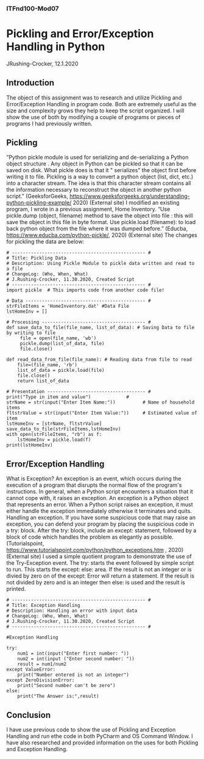 ### ITFnd100-Mod07
# Pickling and Error/Exception Handling in Python
JRushing-Crocker, 12.1.2020

## Introduction
The object of this assignment was to research and utilize Pickling and Error/Exception Handling in program code. Both are extremely useful as the size and complexity grows they help to keep the script organized. I will show the use of both by modifying a couple of programs or pieces of programs I had previously written.

## Pickling
”Python pickle module is used for serializing and de-serializing a Python object structure . Any object in Python can be pickled so that it can be saved on disk. What pickle does is that it " serializes" the object first before writing it to file. Pickling is a way to convert a python object (list, dict, etc.) into a character stream. The idea is that this character stream contains all the information necessary to reconstruct the object in another python script.” (GeeksforGeeks, https://www.geeksforgeeks.org/understanding-python-pickling-example/ 2020) (External site)
I modified an existing program, I wrote in a previous assignment, Home Inventory. 
“Use pickle.dump (object, filename) method to save the object into file <filename>: this will save the object in this file in byte format. Use pickle.load (filename): to load back python object from the file where it was dumped before.” (Educba, https://www.educba.com/python-pickle/, 2020) (External site)
The changes for pickling the data are below: 
```
# ------------------------------------------------- #
# Title: Pickling Data
# Description: Using Pickle Module to pickle data written and read to a file
# ChangeLog: (Who, When, What)
# J.Rushing-Crocker, 11.30.2020, Created Script
# ------------------------------------------------- #
import pickle  # This imports code from another code file!

# Data -------------------------------------------- #
strFileItems = 'HomeInventory.dat' #Data File
lstHomeInv = []

# Processing -------------------------------------- #
def save_data_to_file(file_name, list_of_data): # Saving Data to file by writing to file
     file = open(file_name, 'wb')
     pickle.dump(list_of_data, file)
     file.close()

def read_data_from_file(file_name): # Reading data from file to read
    file=(file_name, 'rb')
    list_of_data = pickle.load(file)
    file.close()
    return list_of_data

# Presentation ------------------------------------ #
print("Type in item and value")             #
strName = str(input("Enter Item Name:"))          # Name of household items
fltstrValue = str(input("Enter Item Value:"))     # Estimated value of item
lstHomeInv = [strName, fltstrValue]
save_data_to_file(strFileItems,lstHomeInv)
with open(strFileItems, "rb") as f:
    lstHomeInv = pickle.load(f)
print(lstHomeInv)
```


## Error/Exception Handling
What is Exception? An exception is an event, which occurs during the execution of a program that disrupts the normal flow of the program's instructions. In general, when a Python script encounters a situation that it cannot cope with, it raises an exception. An exception is a Python object that represents an error. When a Python script raises an exception, it must either handle the exception immediately otherwise it terminates and quits.
Handling an exception.  If you have some suspicious code that may raise an exception, you can defend your program by placing the suspicious code in a try: block. After the try: block, include an except: statement, followed by a block of code which handles the problem as elegantly as possible. (Tutorialspoint, https://www.tutorialspoint.com/python/python_exceptions.htm , 2020) (External site)
I used a simple quotient program to demonstrate the use of the Try-Exception event. The try: starts the event followed by simple script to run.  This starts the except: else: area. If the result is not an integer or is divied by zero on of the except: Error will return a statement. If the result is not divided by zero and is an integer then else: is used and the result is printed.
```
# ------------------------------------------------- #
# Title: Exception Handling
# Description: Handling an error with input data
# ChangeLog: (Who, When, What)
# J.Rushing-Crocker, 11.30.2020, Created Script
# ------------------------------------------------- #

#Exception Handling

try:
    num1 = int(input("Enter first number: "))
    num2 = int(input ("Enter second number: "))
    result = num1/num2
except ValueError:
    print("Number entered is not an integer")
except ZeroDivisionError:
    print("Second number can't be zero")
else:
    print("The Answer is:",result)
```

## Conclusion
I have use previous code to show the use of Pickling and Exception Handling and run ethe code in both PyCharm and OS Command Window. I have also researched and provided information on the uses for both Pickling and Exception Handling.  




